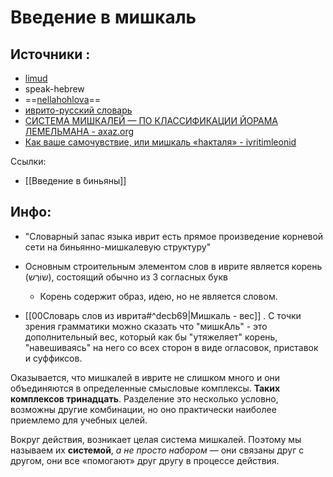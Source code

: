 # Введение в мишкаль
## Источники : 
- [limud](http://surl.li/bmsxd)
- speak-hebrew
- ==[nellahohlova](https://nellahohlova.blogspot.com/2018/04/blog-post_30.html?m=1)==
- [иврито-русский словарь](https://bit.ly/3JLkmYD)
- [СИСТЕМА МИШКАЛЕЙ — ПО КЛАССИФИКАЦИИ ЙОРАМА ЛЕМЕЛЬМАНА - axaz.org](https://axaz.org/2017/08/01/mishkal/)
- [Как ваше самочувствие, или мишкаль «hакталя» - ivritimleonid](https://bit.ly/36KPKaZ)

Ссылки: 
- [[Введение в биньяны]]

## Инфо:
- "Словарный запас языка иврит есть прямое произведение корневой сети на биньянно-мишкалевую структуру"

- Основным строительным элементом слов в иврите является корень (שוֹרֶש), состоящий обычно из 3 согласных букв
	- Корень содержит образ, идею, но не является словом.

- [[00Словарь слов из иврита#^decb69|Мишкаль - вес]] . С точки зрения грамматики можно сказать что "мишкАль" - это дополнительный вес, который как бы "утяжеляет" корень, "навешиваясь" на него со всех сторон в виде огласовок, приставок и суффиксов. 

Оказывается, что мишкалей в иврите не слишком много и они объединяются в определенные смысловые комплексы. **Таких комплексов тринадцать**. Разделение это несколько условно, возможны другие комбинации, но оно практически наиболее приемлемо для учебных целей.

Вокруг действия, возникает целая система мишкалей. Поэтому мы называем их **системой**, *а не просто набором* — они связаны друг с другом, они все «помогают» друг другу в процессе действия.